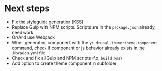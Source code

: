 # Next steps

* Fix the styleguide generation (KSS)
* Replace Gulp with NPM scripts. Scripts are in the `package.json` already, need work.
* Or/And use Webpack
* When generating component with the `yo drupal-theme:theme-component` command, check if component or js behavior already exists in the .libraries.yml file.
* Check and fix all Gulp and NPM scripts (f.x. `build:kss`)
* Add option to create theme component in subfolder
